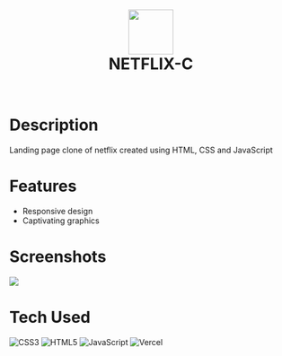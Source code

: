 <div align="center">
      <h1> <img src="https://encrypted-tbn0.gstatic.com/images?q=tbn:ANd9GcTFhjGtDVpCbI43esVmATVPezbYYFOwkYw5zw&s" width="80px"><br/>NETFLIX-C</h1>
     </div>
<p align="center"> <a href="https://aaryachauhan.vercel.app/" target="_blank"><img alt="" src="https://img.shields.io/badge/Website-EA4C89?style=normal&logo=dribbble&logoColor=white" style="vertical-align:center" /></a> <a href="https://www.instagram.com/aarya_c111/" target="_blank"><img alt="" src="https://img.shields.io/badge/Instagram-E4405F?style=normal&logo=instagram&logoColor=white" style="vertical-align:center" /></a> <a href="https://www.linkedin.com/in/aarya-chauhan/}" target="_blank"><img alt="" src="https://img.shields.io/badge/LinkedIn-0077B5?style=normal&logo=linkedin&logoColor=white" style="vertical-align:center" /></a> </p>

# Description
Landing page clone of netflix created using HTML, CSS and JavaScript

# Features
- Responsive design
- Captivating graphics

# Screenshots
 <img src="https://blogger.googleusercontent.com/img/b/R29vZ2xl/AVvXsEhjPNGETaDPB9fKxuYyhdsU83yxMl5tlGaHfr04IFl4dax0jck_J1gxAuBI-am4T2b2qCG7FB3yiijZTMHz6tqBofuA8gVl_wnSds88rfmUgrYSBZIIdBZt_HMfeiZndbukJM3gie0guSApp1s-P6VYphQkaD7Zj3lrokRLgIyKiRj22P2amWjz023qqbU/s16000/Screenshot%20(60).png">
 
# Tech Used
![CSS3](https://img.shields.io/badge/css3-%231572B6.svg?style=for-the-badge&logo=css3&logoColor=white) 
![HTML5](https://img.shields.io/badge/html5-%23E34F26.svg?style=for-the-badge&logo=html5&logoColor=white) 
![JavaScript](https://img.shields.io/badge/javascript-%23323330.svg?style=for-the-badge&logo=javascript&logoColor=%23F7DF1E)
![Vercel](https://img.shields.io/badge/vercel-%23000000.svg?style=for-the-badge&logo=vercel&logoColor=white)
      

<!-- </> with 💛 by readMD (https://readmd.itsvg.in) -->
    
